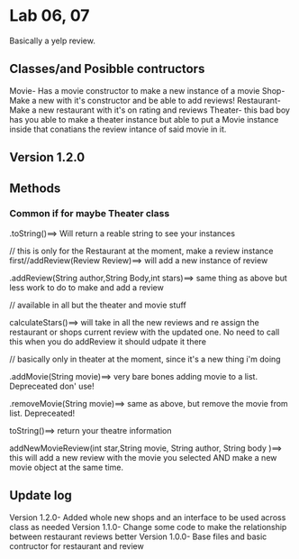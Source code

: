 # Lab 06, 07

Basically a yelp review.

## Classes/and Posibble contructors

Movie- Has a movie constructor to make a new instance of a movie
Shop- Make a new with it's constructor and be able to add reviews!
Restaurant- Make a new restaurant with it's on rating and reviews
Theater- this bad boy has you able to make a theater instance but able to put a Movie instance inside that conatians the review intance of said movie in it.

## Version 1.2.0

## Methods

### Common if for maybe Theater class

.toString()==> Will return a reable string to see your instances

// this is only for the Restaurant at the moment, make a review instance first//addReview(Review Review)==> will add a new instance of review

.addReview(String author,String Body,int stars)==> same thing as above but less work to do to make and add a review

// available in all but the theater and movie  stuff

calculateStars()==> will take in all the new reviews and re assign the restaurant or shops current review with the updated one. No need to call this 
when you do addReview it should udpate it there


// basically only in theater at the moment, since it's a new thing i'm doing

.addMovie(String movie)==> very bare bones adding movie to a list. Depreceated don' use!

.removeMovie(String movie)==> same as above, but remove the movie from list. Depreceated!

toString()==> return your theatre information

addNewMovieReview(int star,String movie, String author, String body )==> this will add a new review with the movie you selected AND make a new movie object at the same time.
  

## Update log

Version 1.2.0- Added whole new shops and an interface to be used across class as needed
Version 1.1.0- Change some code to make the relationship between restaurant reviews better
Version 1.0.0- Base files and basic contructor for restaurant and review